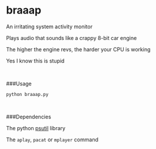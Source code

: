 braaap
======

An irritating system activity monitor

Plays audio that sounds like a crappy 8-bit car engine

The higher the engine revs, the harder your CPU is working


Yes I know this is stupid

<br>

###Usage

    python braaap.py


<br>

###Dependencies

The python [psutil](https://code.google.com/p/psutil/) library

The <code>aplay</code>, <code>pacat</code> or <code>mplayer</code> command
